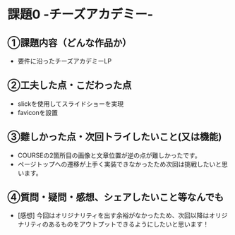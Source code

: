 # 課題0 -チーズアカデミー-

## ①課題内容（どんな作品か）
- 要件に沿ったチーズアカデミーLP

## ②工夫した点・こだわった点
- slickを使用してスライドショーを実現
- faviconを設置

## ③難しかった点・次回トライしたいこと(又は機能)
- COURSEの2箇所目の画像と文章位置が逆の点が難しかったです。
- ページトップへの遷移が上手く実装できなかったため次回は挑戦したいと思います。

## ④質問・疑問・感想、シェアしたいこと等なんでも
- [感想] 今回はオリジナリティを出す余裕がなかったため、次回以降はオリジナリティのあるものをアウトプットできるようにしたいと思います！
